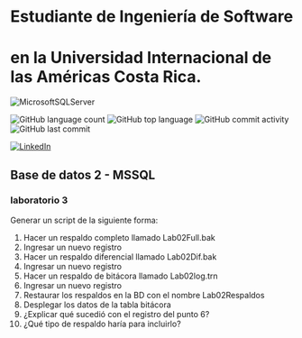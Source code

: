 # Estudiante de Ingeniería de Software

# en la Universidad Internacional de las Américas Costa Rica.

<!--START_SECTION:badges-->

![MicrosoftSQLServer](https://img.shields.io/badge/Microsoft%20SQL%20Server-CC2927?style=for-the-badge&logo=microsoft%20sql%20server&logoColor=white)

![GitHub language count](https://img.shields.io/github/languages/count/bash20cu/Universidad?style=for-the-badge)
![GitHub top language](https://img.shields.io/github/languages/top/bash20cu/Universidad?style=for-the-badge)
![GitHub commit activity](https://img.shields.io/github/commit-activity/m/bash20cu/Universidad?style=for-the-badge)
![GitHub last commit](https://img.shields.io/github/last-commit/bash20cu/Universidad?style=for-the-badge)

[![LinkedIn](https://img.shields.io/badge/linkedin-%230077B5.svg?style=for-the-badge&logo=linkedin&logoColor=white)](https://www.linkedin.com/in/miguel1990/)

<!--END_SECTION:badges-->

## Base de datos 2 - MSSQL

### laboratorio 3

Generar un script de la siguiente forma:

1. Hacer un respaldo completo llamado Lab02Full.bak
2. Ingresar un nuevo registro
3. Hacer un respaldo diferencial llamado Lab02Dif.bak
4. Ingresar un nuevo registro
5. Hacer un respaldo de bitácora llamado Lab02log.trn
6. Ingresar un nuevo registro
7. Restaurar los respaldos en la BD con el nombre Lab02Respaldos
8. Desplegar los datos de la tabla bitácora
9. ¿Explicar qué sucedió con el registro del punto 6?
10. ¿Qué tipo de respaldo haría para incluirlo?
